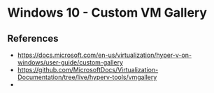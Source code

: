 # Windows 10 - Custom VM Gallery



## References
* https://docs.microsoft.com/en-us/virtualization/hyper-v-on-windows/user-guide/custom-gallery
* https://github.com/MicrosoftDocs/Virtualization-Documentation/tree/live/hyperv-tools/vmgallery
* 